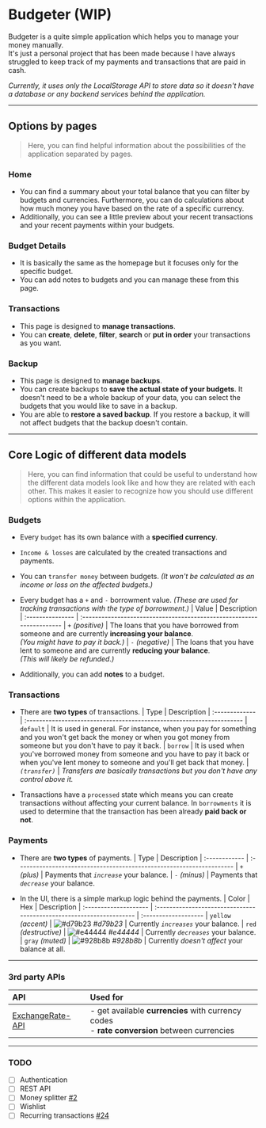 # Budgeter (WIP)

Budgeter is a quite simple application which helps you to manage your money manually.<br>
It's just a personal project that has been made because I have always struggled to keep track of my payments and transactions that are paid in cash.

*Currently, it uses only the LocalStorage API to store data so it doesn't have a database or any backend services behind the application.*

---

## Options by pages
> Here, you can find helpful information about the possibilities of the application separated by pages.

### Home
- You can find a summary about your total balance that you can filter by budgets and currencies. Furthermore, you can do calculations about how much money you have based on the rate of a specific currency.
- Additionally, you can see a little preview about your recent transactions and your recent payments within your budgets.

### Budget Details
- It is basically the same as the homepage but it focuses only for the specific budget.
- You can add notes to budgets and you can manage these from this page.

### Transactions
- This page is designed to **manage transactions**.
- You can **create**, **delete**, **filter**, **search** or **put in order** your transactions as you want.

### Backup
- This page is designed to **manage backups**.
- You can create backups to **save the actual state of your budgets**. It doesn't need to be a whole backup of your data, you can select the budgets that you would like to save in a backup.
- You are able to **restore a saved backup**. If you restore a backup, it will not affect budgets that the backup doesn't contain.

---

## Core Logic of different data models
> Here, you can find information that could be useful to understand how the different data models look like and how they are related with each other. This makes it easier to recognize how you should use different options within the application.

### Budgets
- Every `budget` has its own balance with a **specified currency**.
- `Income & losses` are calculated by the created transactions and payments.
- You can `transfer money` between budgets. *(It won't be calculated as an income or loss on the affected budgets.)*
- Every budget has a `+` and `-` borrowment value. *(These are used for tracking transactions with the type of borrowment.)*
  | Value            | Description
  | :--------------- | :--------------------------------------------------------------------
  | `+` *(positive)* | The loans that you have borrowed from someone and are currently **increasing your balance**.<br>*(You might have to pay it back.)*
  | `-` *(negative)* | The loans that you have lent to someone and are currently **reducing your balance**.<br>*(This will likely be refunded.)*

- Additionally, you can add **notes** to a budget.

### Transactions
- There are **two types** of transactions.
  | Type           | Description
  | :------------- | :--------------------------------------------------------------------
  | `default`      | It is used in general. For instance, when you pay for something and you won't get back the money or when you got money from someone but you don't have to pay it back.
  | `borrow`       | It is used when you've borrowed money from someone and you have to pay it back or when you've lent money to someone and you'll get back that money.
  | *`(transfer)`* | *Transfers are basically transactions but you don't have any control above it.*

- Transactions have a `processed` state which means you can create transactions without affecting your current balance. In `borrowments` it is used to determine that the transaction has been already **paid back or not**.

### Payments
- There are **two types** of payments.
  | Type          | Description
  | :------------ | :--------------------------------------------------------------------
  | `+` *(plus)*  | Payments that *`increase`* your balance.
  | `-` *(minus)* | Payments that *`decrease`* your balance.

- In the UI, there is a simple markup logic behind the payments.
  | Color                 | Hex                                                                  | Description
  | :-------------------- | :------------------------------------------------------------------- | :-------------------
  | `yellow` *(accent)*   | ![#d79b23](https://placehold.co/15x15/d79b23/d79b23.png) *#d79b23* | Currently *`increases`* your balance.
  | `red` *(destructive)* | ![#e44444](https://placehold.co/15x15/e44444/e44444.png) *#e44444* | Currently *`decreases`* your balance.
  | `gray` *(muted)*      | ![#928b8b](https://placehold.co/15x15/928b8b/928b8b.png) *#928b8b* | Currently *doesn't affect* your balance at all.

---

### 3rd party APIs

| API                                                   | Used for
| :---------------------------------------------------- | :--------------------------------------------------------------------
| [ExchangeRate-API](https://www.exchangerate-api.com/) | - get available **currencies** with currency codes<br>- **rate conversion** between currencies

---

### TODO

- [ ] Authentication
- [ ] REST API
- [ ] Money splitter [#2](https://github.com/maateh/budgeter/issues/2)
- [ ] Wishlist
- [ ] Recurring transactions [#24](https://github.com/maateh/budgeter/issues/24)
